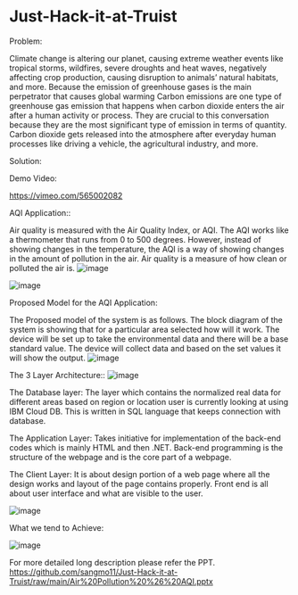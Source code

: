 # Just-Hack-it-at-Truist
Problem:

Climate change is altering our planet, causing extreme weather events like tropical storms, wildfires, severe droughts and heat waves, negatively affecting crop production, causing disruption to animals’ natural habitats, and more. Because the emission of greenhouse gases is the main perpetrator that causes global warming
Carbon emissions are one type of greenhouse gas emission that happens when carbon dioxide enters the air after a human activity or process. They are crucial to this conversation because they are the most significant type of emission in terms of quantity. Carbon dioxide gets released into the atmosphere after everyday human processes like driving a vehicle, the agricultural industry, and more. 

Solution: 

Demo Video:

https://vimeo.com/565002082

AQI Application::

Air quality is measured with the Air Quality Index, or AQI. The AQI works like a thermometer that runs from 0 to 500 degrees. However, instead of showing changes in the temperature, the AQI is a way of showing changes in the amount of pollution in the air. Air quality is a measure of how clean or polluted the air is.
![image](https://user-images.githubusercontent.com/86153443/122644335-53d57480-d132-11eb-9c9c-d391ed706e8a.png)

![image](https://user-images.githubusercontent.com/86153443/122644339-59cb5580-d132-11eb-8d09-39665cf39e22.png)

Proposed Model for the AQI Application:

The Proposed model of the system is as follows. The block diagram of the system is showing that for a particular area selected how will it work. The device will be set up to take the environmental data and there will be a base standard value. The device will collect data and based on the set values it will show the output. 
![image](https://user-images.githubusercontent.com/86153443/122644464-ed9d2180-d132-11eb-8cfe-eb8f621f629c.png)


The 3 Layer Architecture::
![image](https://user-images.githubusercontent.com/86153443/122644364-723b7000-d132-11eb-847c-101dc97b651c.png)

The Database layer: The layer which contains the normalized real data for different areas based on region or location user is currently looking at using IBM Cloud DB. This is written in SQL language that keeps connection with database.

The Application Layer: Takes initiative for implementation of the back-end codes which is mainly HTML and then .NET. Back-end programming is the structure of the webpage and is the core part of a webpage.

The Client Layer: It is about design portion of a web page where all the design works and layout of the page contains properly. Front end is all about user interface and what are visible to the user.

![image](https://user-images.githubusercontent.com/86153443/122644378-87b09a00-d132-11eb-9296-3d7da9b41574.png)

What we tend to Achieve:

![image](https://user-images.githubusercontent.com/86153443/122644389-94cd8900-d132-11eb-964c-b3cb7bbd198c.png)


For more detailed long description please refer the PPT.
https://github.com/sangmo11/Just-Hack-it-at-Truist/raw/main/Air%20Pollution%20%26%20AQI.pptx

